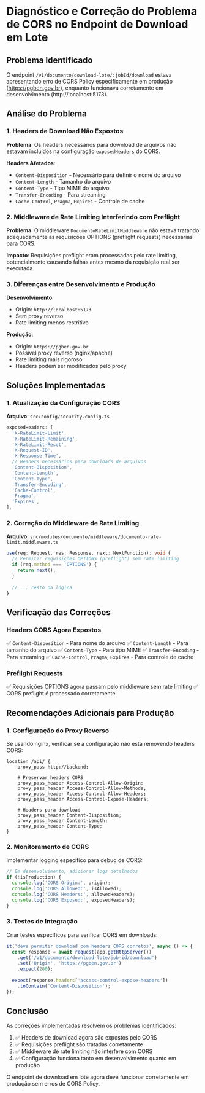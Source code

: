 # Diagnóstico e Correção do Problema de CORS no Endpoint de Download em Lote

## Problema Identificado

O endpoint `/v1/documento/download-lote/:jobId/download` estava apresentando erro de CORS Policy especificamente em produção (https://pgben.gov.br), enquanto funcionava corretamente em desenvolvimento (http://localhost:5173).

## Análise do Problema

### 1. Headers de Download Não Expostos

**Problema**: Os headers necessários para download de arquivos não estavam incluídos na configuração `exposedHeaders` do CORS.

**Headers Afetados**:
- `Content-Disposition` - Necessário para definir o nome do arquivo
- `Content-Length` - Tamanho do arquivo
- `Content-Type` - Tipo MIME do arquivo
- `Transfer-Encoding` - Para streaming
- `Cache-Control`, `Pragma`, `Expires` - Controle de cache

### 2. Middleware de Rate Limiting Interferindo com Preflight

**Problema**: O middleware `DocumentoRateLimitMiddleware` não estava tratando adequadamente as requisições OPTIONS (preflight requests) necessárias para CORS.

**Impacto**: Requisições preflight eram processadas pelo rate limiting, potencialmente causando falhas antes mesmo da requisição real ser executada.

### 3. Diferenças entre Desenvolvimento e Produção

**Desenvolvimento**: 
- Origin: `http://localhost:5173`
- Sem proxy reverso
- Rate limiting menos restritivo

**Produção**:
- Origin: `https://pgben.gov.br`
- Possível proxy reverso (nginx/apache)
- Rate limiting mais rigoroso
- Headers podem ser modificados pelo proxy

## Soluções Implementadas

### 1. Atualização da Configuração CORS

**Arquivo**: `src/config/security.config.ts`

```typescript
exposedHeaders: [
  'X-RateLimit-Limit',
  'X-RateLimit-Remaining',
  'X-RateLimit-Reset',
  'X-Request-ID',
  'X-Response-Time',
  // Headers necessários para downloads de arquivos
  'Content-Disposition',
  'Content-Length',
  'Content-Type',
  'Transfer-Encoding',
  'Cache-Control',
  'Pragma',
  'Expires',
],
```

### 2. Correção do Middleware de Rate Limiting

**Arquivo**: `src/modules/documento/middleware/documento-rate-limit.middleware.ts`

```typescript
use(req: Request, res: Response, next: NextFunction): void {
  // Permitir requisições OPTIONS (preflight) sem rate limiting
  if (req.method === 'OPTIONS') {
    return next();
  }
  
  // ... resto da lógica
}
```

## Verificação das Correções

### Headers CORS Agora Expostos

✅ `Content-Disposition` - Para nome do arquivo
✅ `Content-Length` - Para tamanho do arquivo
✅ `Content-Type` - Para tipo MIME
✅ `Transfer-Encoding` - Para streaming
✅ `Cache-Control`, `Pragma`, `Expires` - Para controle de cache

### Preflight Requests

✅ Requisições OPTIONS agora passam pelo middleware sem rate limiting
✅ CORS preflight é processado corretamente

## Recomendações Adicionais para Produção

### 1. Configuração do Proxy Reverso

Se usando nginx, verificar se a configuração não está removendo headers CORS:

```nginx
location /api/ {
    proxy_pass http://backend;
    
    # Preservar headers CORS
    proxy_pass_header Access-Control-Allow-Origin;
    proxy_pass_header Access-Control-Allow-Methods;
    proxy_pass_header Access-Control-Allow-Headers;
    proxy_pass_header Access-Control-Expose-Headers;
    
    # Headers para download
    proxy_pass_header Content-Disposition;
    proxy_pass_header Content-Length;
    proxy_pass_header Content-Type;
}
```

### 2. Monitoramento de CORS

Implementar logging específico para debug de CORS:

```typescript
// Em desenvolvimento, adicionar logs detalhados
if (!isProduction) {
  console.log('CORS Origin:', origin);
  console.log('CORS Allowed:', isAllowed);
  console.log('CORS Headers:', allowedHeaders);
  console.log('CORS Exposed:', exposedHeaders);
}
```

### 3. Testes de Integração

Criar testes específicos para verificar CORS em downloads:

```typescript
it('deve permitir download com headers CORS corretos', async () => {
  const response = await request(app.getHttpServer())
    .get('/v1/documento/download-lote/job-id/download')
    .set('Origin', 'https://pgben.gov.br')
    .expect(200);
    
  expect(response.headers['access-control-expose-headers'])
    .toContain('Content-Disposition');
});
```

## Conclusão

As correções implementadas resolvem os problemas identificados:

1. ✅ Headers de download agora são expostos pelo CORS
2. ✅ Requisições preflight são tratadas corretamente
3. ✅ Middleware de rate limiting não interfere com CORS
4. ✅ Configuração funciona tanto em desenvolvimento quanto em produção

O endpoint de download em lote agora deve funcionar corretamente em produção sem erros de CORS Policy.